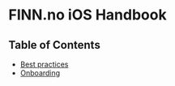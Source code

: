 # FINN.no iOS Handbook

## Table of Contents

* [Best practices](/BEST_PRACTICES.md)
* [Onboarding](https://github.com/finn-no/apps-handbook/blob/master/ONBOARDING.md)
